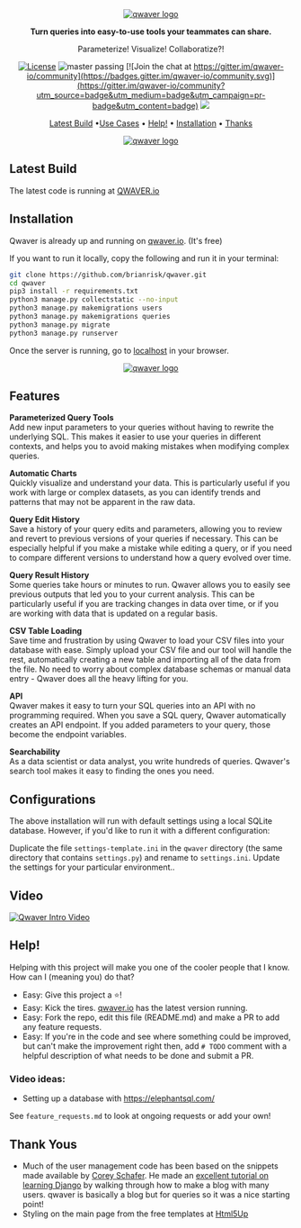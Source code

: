 <div align="center">
  <a href="http://qwaver.io/ref/github">
    <img src="http://qwaver.io/static/queries/images/qwaver-header.jpg" alt="qwaver logo">
  </a>

**Turn queries into easy-to-use tools your teammates can share.**

Parameterize! Visualize! Collaboratize?!

[![License](https://img.shields.io/badge/License-Apache_2.0-blue.svg)](https://opensource.org/licenses/Apache-2.0)
![master passing](https://github.com/brianrisk/qwaver/actions/workflows/unit-test.yml/badge.svg?branch=master)
[![Join the chat at https://gitter.im/qwaver-io/community](https://badges.gitter.im/qwaver-io/community.svg)](https://gitter.im/qwaver-io/community?utm_source=badge&utm_medium=badge&utm_campaign=pr-badge&utm_content=badge)
<a href="https://github.com/brianrisk/qwaver/graphs/contributors">
<img src="https://img.shields.io/github/contributors/brianrisk/qwaver.svg">
</a>

[Latest Build](#latest-build) •[Use Cases](#use-cases) • [Help!](#help) • [Installation](#installation)
• [Thanks](#thank-yous)

<a href="http://qwaver.io/ref/github">
    <img src="http://qwaver.io/static/queries/images/screen-record-2.gif" alt="qwaver logo">
</a>

</div>

## Latest Build

The latest code is running at [QWAVER.io](http://qwaver.io/ref/github)

## Installation

Qwaver is already up and running on [qwaver.io](http://qwaver.io/ref/github). (It's free)

If you want to run it locally, copy the following and run it in your terminal:

```bash
git clone https://github.com/brianrisk/qwaver.git
cd qwaver
pip3 install -r requirements.txt
python3 manage.py collectstatic --no-input
python3 manage.py makemigrations users
python3 manage.py makemigrations queries
python3 manage.py migrate
python3 manage.py runserver
```

Once the server is running, go to [localhost](http://localhost:8000) in your browser.

<div align="center">
<a href="http://qwaver.io/ref/github">
    <img src="http://qwaver.io/static/queries/images/three-screen-shots.jpg" alt="qwaver logo">
</a>
</div>

## Features

**Parameterized Query Tools** <br>
Add new input parameters to your queries without having to rewrite the underlying SQL. This makes it easier to use your queries in different contexts, and helps you to avoid making mistakes when modifying complex queries.

**Automatic Charts** <br>
Quickly visualize and understand your data. This is particularly useful if you work with large or complex datasets, as you can identify trends and patterns that may
not be apparent in the raw data.

**Query Edit History** <br>
Save a history of your query edits and parameters, allowing you to
review and revert to previous versions of your queries if necessary. This can be especially helpful if you make a
mistake while editing a query, or if you need to compare different versions to understand how a query evolved over time.

**Query Result History** <br>
Some queries take hours or minutes to run. Qwaver allows you to easily see previous outputs that led you to your current analysis. This can be particularly useful if you are tracking changes in data over time, or if you are working with data that is updated on a regular basis.

**CSV Table Loading** <br>
Save time and frustration by using Qwaver to load your CSV files into your database with ease. Simply upload your CSV file and our tool will handle the rest, automatically creating a new table and importing all of the data from the file.
No need to worry about complex database schemas or manual data entry - Qwaver does all the heavy lifting for you.

**API** <br>
Qwaver makes it easy to turn your SQL queries into an API with no programming required.
When you save a SQL query, Qwaver automatically creates an API endpoint.
If you added parameters to your query, those become the endpoint variables.

**Searchability** <br>
As a data scientist or data analyst, you write hundreds of queries.
Qwaver's search tool makes it easy to finding the ones you need.

## Configurations <br>

The above installation will run with default settings using a local SQLite database. However, if you'd like to run it with
a different configuration:

Duplicate the file `settings-template.ini` in the `qwaver`
directory (the same directory that contains `settings.py`) and rename to `settings.ini`. Update the settings for your particular environment..

## Video

[![Qwaver Intro Video](http://img.youtube.com/vi/0jPneT1IkNI/0.jpg)](http://www.youtube.com/watch?v=0jPneT1IkNI "Qwaver Intro Video")

## Help!

Helping with this project will make you one of the cooler people that I know. How can I (meaning you) do that?

* Easy:  Give this project a ⭐️!
* Easy:  Kick the tires.  [qwaver.io](http://qwaver.io/ref/github) has the latest version running.
* Easy:  Fork the repo, edit this file (README.md) and make a PR to add any feature requests.
* Easy:  If you're in the code and see where something could be improved, but can't make the improvement right then,
  add  `# TODO` comment with a helpful description of what needs to be done and submit a PR.

### Video ideas:
* Setting up a database with https://elephantsql.com/


See `feature_requests.md` to look at ongoing requests or add your own!

## Thank Yous

* Much of the user management code has been based on the snippets made available
  by [Corey Schafer](https://github.com/CoreyMSchafer/code_snippets). He made
  an [excellent tutorial on learning Django](https://www.youtube.com/playlist?list=PL-osiE80TeTtoQCKZ03TU5fNfx2UY6U4p)
  by walking through how to make a blog with many users. qwaver is basically a blog but for queries so it was a nice
  starting point!  
* Styling on the main page from the free templates at [Html5Up](https://html5up.net/)
